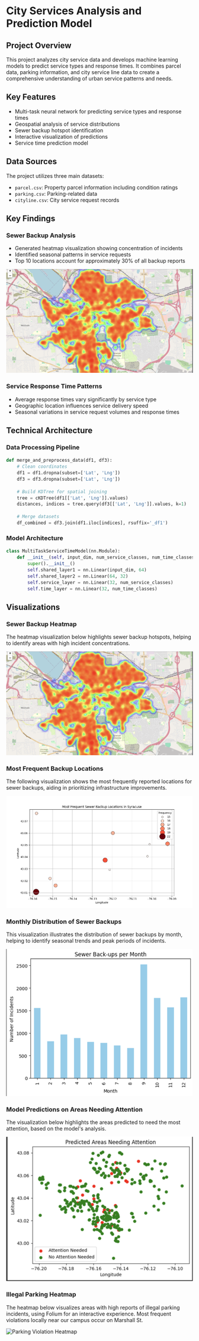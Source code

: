 # City Services Analysis and Prediction Model

## Project Overview
This project analyzes city service data and develops machine learning models to predict service types and response times. It combines parcel data, parking information, and city service line data to create a comprehensive understanding of urban service patterns and needs.

## Key Features
- Multi-task neural network for predicting service types and response times
- Geospatial analysis of service distributions
- Sewer backup hotspot identification
- Interactive visualization of predictions
- Service time prediction model

## Data Sources
The project utilizes three main datasets:
- `parcel.csv`: Property parcel information including condition ratings
- `parking.csv`: Parking-related data
- `cityline.csv`: City service request records

## Key Findings

### Sewer Backup Analysis
- Generated heatmap visualization showing concentration of incidents
- Identified seasonal patterns in service requests
- Top 10 locations account for approximately 30% of all backup reports

![Sewer Backup Heatmap](heatmap.png)

### Service Response Time Patterns
- Average response times vary significantly by service type
- Geographic location influences service delivery speed
- Seasonal variations in service request volumes and response times

## Technical Architecture

### Data Processing Pipeline
```python
def merge_and_preprocess_data(df1, df3):
    # Clean coordinates
    df1 = df1.dropna(subset=['Lat', 'Lng'])
    df3 = df3.dropna(subset=['Lat', 'Lng'])

    # Build KDTree for spatial joining
    tree = cKDTree(df1[['Lat', 'Lng']].values)
    distances, indices = tree.query(df3[['Lat', 'Lng']].values, k=1)

    # Merge datasets
    df_combined = df3.join(df1.iloc[indices], rsuffix='_df1')
```

### Model Architecture
```python
class MultiTaskServiceTimeModel(nn.Module):
    def __init__(self, input_dim, num_service_classes, num_time_classes=3):
        super().__init__()
        self.shared_layer1 = nn.Linear(input_dim, 64)
        self.shared_layer2 = nn.Linear(64, 32)
        self.service_layer = nn.Linear(32, num_service_classes)
        self.time_layer = nn.Linear(32, num_time_classes)
```

## Visualizations

### Sewer Backup Heatmap
The heatmap visualization below highlights sewer backup hotspots, helping to identify areas with high incident concentrations.

![Sewer Backup Heatmap](heatmap.png)

### Most Frequent Backup Locations
The following visualization shows the most frequently reported locations for sewer backups, aiding in prioritizing infrastructure improvements.

![Most Frequent Backup Locations](sewagelocs.png)

### Monthly Distribution of Sewer Backups
This visualization illustrates the distribution of sewer backups by month, helping to identify seasonal trends and peak periods of incidents.

![Monthly Sewer Backup Distribution](mostbackups.png)

### Model Predictions on Areas Needing Attention
The visualization below highlights the areas predicted to need the most attention, based on the model's analysis.

![Predicted Areas Needing Attention](attention.png)

### Illegal Parking Heatmap
The heatmap below visualizes areas with high reports of illegal parking incidents, using Folium for an interactive experience. Most frequent violations locally near our campus occur on Marshall St.

![Parking Violation Heatmap](parking.png)

